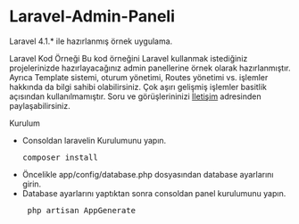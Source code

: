 Laravel-Admin-Paneli
====================

Laravel 4.1.* ile hazırlanmış örnek uygulama.

Laravel Kod Örneği
Bu kod örneğini Laravel kullanmak istediğiniz projelerinizde hazırlayacağınız admin panellerine örnek olarak hazırlanmıştır. Ayrıca Template sistemi, oturum yönetimi, Routes yönetimi vs. işlemler hakkında da bilgi sahibi olabilirsiniz. Çok aşırı gelişmiş işlemler basitlik açısından kullanılmamıştır. Soru ve görüşlerininizi <a href="http:www.webteders.com/iletisim" target="_blank">İletişim</a> adresinden paylaşabilirsiniz.

Kurulum

- Consoldan laravelin Kurulumunu yapın.
	<pre>composer install</pre>
- Öncelikle app/config/database.php dosyasından database ayarlarını girin.
- Database ayarlarını yaptıktan sonra consoldan panel kurulumunu yapın.
	<pre> php artisan AppGenerate </pre>
